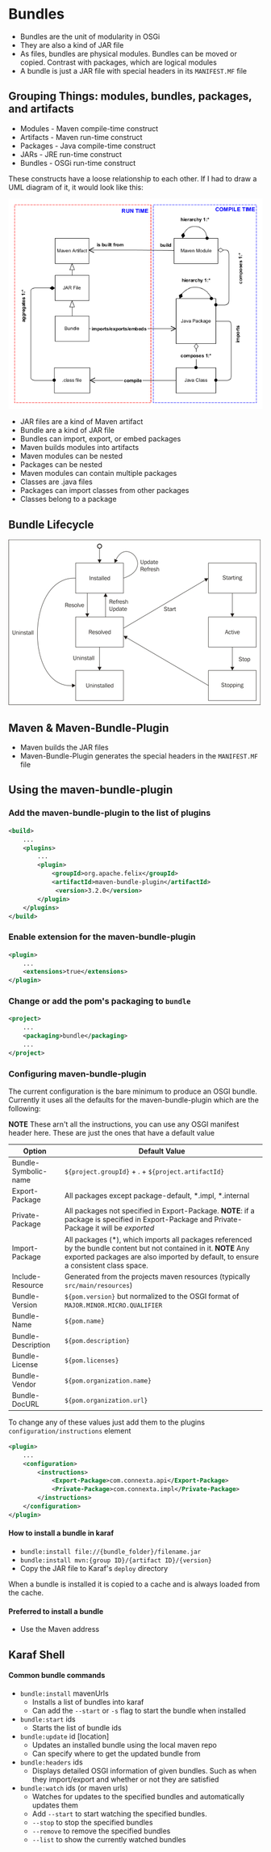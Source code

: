 # Bundles

* Bundles are the unit of modularity in OSGi
* They are also a kind of JAR file
* As files, bundles are physical modules. Bundles can be moved or copied. Contrast with packages, which are logical modules
* A bundle is just a JAR file with special headers in its `MANIFEST.MF` file

## Grouping Things: modules, bundles, packages, and artifacts
* Modules - Maven compile-time construct
* Artifacts - Maven run-time construct
* Packages - Java compile-time construct
* JARs - JRE run-time construct
* Bundles - OSGi run-time construct

These constructs have a loose relationship to each other. If I had to draw a UML diagram of it, it would look like this:

![UML diagram of maven and bundles](UML-diagram.png)

* JAR files are a kind of Maven artifact
* Bundle are a kind of JAR file
* Bundles can import, export, or embed packages
* Maven builds modules into artifacts
* Maven modules can be nested
* Packages can be nested
* Maven modules can contain multiple packages
* Classes are .java files
* Packages can import classes from other packages
* Classes belong to a package

## Bundle Lifecycle
![Flowchart of bundle lifecycle](bundle-lifecycle.png)

## Maven & Maven-Bundle-Plugin
* Maven builds the JAR files
* Maven-Bundle-Plugin generates the special headers in the `MANIFEST.MF` file

## Using the maven-bundle-plugin
### Add the maven-bundle-plugin to the list of plugins
```xml
<build>
    ...
    <plugins>
        ...
        <plugin>
            <groupId>org.apache.felix</groupId>
            <artifactId>maven-bundle-plugin</artifactId>
             <version>3.2.0</version>
        </plugin>
    </plugins>
</build>
```

### Enable extension for the maven-bundle-plugin
```xml
<plugin>
    ...
    <extensions>true</extensions>
</plugin>
```

### Change or add the pom's packaging to `bundle`
```xml
<project>
    ...
    <packaging>bundle</packaging>
    ...
</project>
```

### Configuring maven-bundle-plugin
The current configuration is the bare minimum to produce an OSGI bundle. Currently it uses all the 
defaults for the maven-bundle-plugin which are the following:

**NOTE** These arn't all the instructions, you can use any OSGI manifest header here. These are just the ones that have a default value

Option | Default Value
------ | -------------
Bundle-Symbolic-name | `${project.groupId}` + . + `${project.artifactId}`
Export-Package | All packages except package-default, *.impl, *.internal
Private-Package | All packages not specified in Export-Package. **NOTE**: if a package is specified in Export-Package and Private-Package it will be *exported*
Import-Package | All packages (*), which imports all packages referenced by the bundle content but not contained in it. **NOTE** Any exported packages are also imported by default, to ensure a consistent class space.
Include-Resource | Generated from the projects maven resources (typically `src/main/resources`)
Bundle-Version | `${pom.version}` but normalized to the OSGI format of `MAJOR.MINOR.MICRO.QUALIFIER`
Bundle-Name | `${pom.name}`
Bundle-Description | `${pom.description}`
Bundle-License | `${pom.licenses}`
Bundle-Vendor | `${pom.organization.name}`
Bundle-DocURL | `${pom.organization.url}`

To change any of these values just add them to the plugins `configuration/instructions` element
```xml
<plugin>
    ...
    <configuration>
        <instructions>
            <Export-Package>com.connexta.api</Export-Package>
            <Private-Package>com.connexta.impl</Private-Package>
        </instructions>
    </configuration>
</plugin>
```

#### How to install a bundle in karaf
* `bundle:install file://{bundle_folder}/filename.jar`
* `bundle:install mvn:{group ID}/{artifact ID}/{version}`
* Copy the JAR file to Karaf's `deploy` directory

When a bundle is installed it is copied to a cache and is always loaded from the cache. 

#### Preferred to install a bundle
* Use the Maven address

## Karaf Shell 

#### Common bundle commands
* `bundle:install` mavenUrls
    * Installs a list of bundles into karaf
    * Can add the `--start` or `-s` flag to start the bundle when installed
* `bundle:start` ids
    * Starts the list of bundle ids
* `bundle:update` id [location]
    * Updates an installed bundle using the local maven repo
    * Can specify where to get the updated bundle from
* `bundle:headers` ids
    * Displays detailed OSGI information of given bundles. Such as when they import/export and whether or not they are satisfied
* `bundle:watch` ids (or maven urls)
    * Watches for updates to the specified bundles and automatically updates them
    * Add `--start` to start watching the specified bundles.
    * `--stop` to stop the specified bundles
    * `--remove` to remove the specified bundles
    * `--list` to show the currently watched bundles
